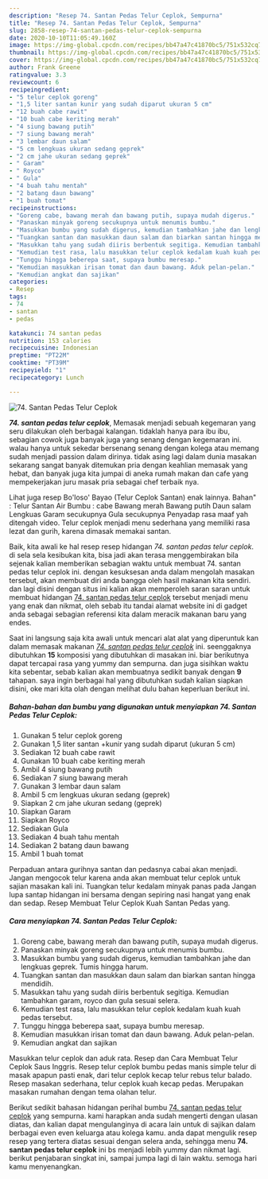 ```yaml
---
description: "Resep 74. Santan Pedas Telur Ceplok, Sempurna"
title: "Resep 74. Santan Pedas Telur Ceplok, Sempurna"
slug: 2858-resep-74-santan-pedas-telur-ceplok-sempurna
date: 2020-10-10T11:05:49.160Z
image: https://img-global.cpcdn.com/recipes/bb47a47c41870bc5/751x532cq70/74-santan-pedas-telur-ceplok-foto-resep-utama.jpg
thumbnail: https://img-global.cpcdn.com/recipes/bb47a47c41870bc5/751x532cq70/74-santan-pedas-telur-ceplok-foto-resep-utama.jpg
cover: https://img-global.cpcdn.com/recipes/bb47a47c41870bc5/751x532cq70/74-santan-pedas-telur-ceplok-foto-resep-utama.jpg
author: Frank Greene
ratingvalue: 3.3
reviewcount: 6
recipeingredient:
- "5 telur ceplok goreng"
- "1,5 liter santan kunir yang sudah diparut ukuran 5 cm"
- "12 buah cabe rawit"
- "10 buah cabe keriting merah"
- "4 siung bawang putih"
- "7 siung bawang merah"
- "3 lembar daun salam"
- "5 cm lengkuas ukuran sedang geprek"
- "2 cm jahe ukuran sedang geprek"
- " Garam"
- " Royco"
- " Gula"
- "4 buah tahu mentah"
- "2 batang daun bawang"
- "1 buah tomat"
recipeinstructions:
- "Goreng cabe, bawang merah dan bawang putih, supaya mudah digerus."
- "Panaskan minyak goreng secukupnya untuk menumis bumbu."
- "Masukkan bumbu yang sudah digerus, kemudian tambahkan jahe dan lengkuas geprek. Tumis hingga harum."
- "Tuangkan santan dan masukkan daun salam dan biarkan santan hingga mendidih."
- "Masukkan tahu yang sudah diiris berbentuk segitiga. Kemudian tambahkan garam, royco dan gula sesuai selera."
- "Kemudian test rasa, lalu masukkan telur ceplok kedalam kuah kuah pedas tersebut."
- "Tunggu hingga beberepa saat, supaya bumbu meresap."
- "Kemudian masukkan irisan tomat dan daun bawang. Aduk pelan-pelan."
- "Kemudian angkat dan sajikan"
categories:
- Resep
tags:
- 74
- santan
- pedas

katakunci: 74 santan pedas 
nutrition: 153 calories
recipecuisine: Indonesian
preptime: "PT22M"
cooktime: "PT39M"
recipeyield: "1"
recipecategory: Lunch

---
```



![74. Santan Pedas Telur Ceplok](https://img-global.cpcdn.com/recipes/bb47a47c41870bc5/751x532cq70/74-santan-pedas-telur-ceplok-foto-resep-utama.jpg)

<b><i>74. santan pedas telur ceplok</i></b>, Memasak menjadi sebuah kegemaran yang seru dilakukan oleh berbagai kalangan. tidaklah hanya para ibu ibu, sebagian cowok juga banyak juga yang senang dengan kegemaran ini. walau hanya untuk sekedar bersenang senang dengan kolega atau memang sudah menjadi passion dalam dirinya. tidak asing lagi dalam dunia masakan sekarang sangat banyak ditemukan pria dengan keahlian memasak yang hebat, dan banyak juga kita jumpai di aneka rumah makan dan cafe yang mempekerjakan juru masak pria sebagai chef terbaik nya.

Lihat juga resep Bo&#39;loso&#39; Bayao (Telur Ceplok Santan) enak lainnya. Bahan&#34; : Telur Santan Air Bumbu : cabe Bawang merah Bawang putih Daun salam Lengkuas Garam secukupnya Gula secukupnya Penyadap rasa maaf yah ditengah video. Telur ceplok menjadi menu sederhana yang memiliki rasa lezat dan gurih, karena dimasak memakai santan.

Baik, kita awali ke hal resep resep hidangan <i>74. santan pedas telur ceplok</i>. di sela sela kesibukan kita, bisa jadi akan terasa menggembirakan bila sejenak kalian memberikan sebagian waktu untuk membuat 74. santan pedas telur ceplok ini. dengan kesuksesan anda dalam mengolah masakan tersebut, akan membuat diri anda bangga oleh hasil makanan kita sendiri. dan lagi disini dengan situs ini kalian akan memperoleh saran saran untuk membuat hidangan <u>74. santan pedas telur ceplok</u> tersebut menjadi menu yang enak dan nikmat, oleh sebab itu tandai alamat website ini di gadget anda sebagai sebagian referensi kita dalam meracik makanan baru yang endes.


Saat ini langsung saja kita awali untuk mencari alat alat yang diperuntuk kan dalam memasak makanan <u><i>74. santan pedas telur ceplok</i></u> ini. seenggaknya dibutuhkan <b>15</b> komposisi yang dibutuhkan di masakan ini. biar berikutnya dapat tercapai rasa yang yummy dan sempurna. dan juga sisihkan waktu kita sebentar, sebab kalian akan membuatnya sedikit banyak dengan <b>9</b> tahapan. saya ingin berbagai hal yang dibutuhkan sudah kalian siapkan disini, oke mari kita olah dengan melihat dulu bahan keperluan berikut ini.

<!--inarticleads1-->

##### Bahan-bahan dan bumbu yang digunakan untuk menyiapkan 74. Santan Pedas Telur Ceplok:

1. Gunakan 5 telur ceplok goreng
1. Gunakan 1,5 liter santan +kunir yang sudah diparut (ukuran 5 cm)
1. Sediakan 12 buah cabe rawit
1. Gunakan 10 buah cabe keriting merah
1. Ambil 4 siung bawang putih
1. Sediakan 7 siung bawang merah
1. Gunakan 3 lembar daun salam
1. Ambil 5 cm lengkuas ukuran sedang (geprek)
1. Siapkan 2 cm jahe ukuran sedang (geprek)
1. Siapkan  Garam
1. Siapkan  Royco
1. Sediakan  Gula
1. Sediakan 4 buah tahu mentah
1. Sediakan 2 batang daun bawang
1. Ambil 1 buah tomat


Perpaduan antara gurihnya santan dan pedasnya cabai akan menjadi. Jangan mengocok telur karena anda akan membuat telur ceplok untuk sajian masakan kali ini. Tuangkan telur kedalam minyak panas pada Jangan lupa santap hidangan ini bersama dengan sepiring nasi hangat yang enak dan sedap. Resep Membuat Telur Ceplok Kuah Santan Pedas yang. 

<!--inarticleads2-->

##### Cara menyiapkan 74. Santan Pedas Telur Ceplok:

1. Goreng cabe, bawang merah dan bawang putih, supaya mudah digerus.
1. Panaskan minyak goreng secukupnya untuk menumis bumbu.
1. Masukkan bumbu yang sudah digerus, kemudian tambahkan jahe dan lengkuas geprek. Tumis hingga harum.
1. Tuangkan santan dan masukkan daun salam dan biarkan santan hingga mendidih.
1. Masukkan tahu yang sudah diiris berbentuk segitiga. Kemudian tambahkan garam, royco dan gula sesuai selera.
1. Kemudian test rasa, lalu masukkan telur ceplok kedalam kuah kuah pedas tersebut.
1. Tunggu hingga beberepa saat, supaya bumbu meresap.
1. Kemudian masukkan irisan tomat dan daun bawang. Aduk pelan-pelan.
1. Kemudian angkat dan sajikan


Masukkan telur ceplok dan aduk rata. Resep dan Cara Membuat Telur Ceplok Saus Inggris. Resep telur ceplok bumbu pedas manis simple telur di masak apapun pasti enak, dari telur ceplok kecap telur rebus telur balado. Resep masakan sederhana, telur ceplok kuah kecap pedas. Merupakan masakan rumahan dengan tema olahan telur. 

Berikut sedikit bahasan hidangan perihal bumbu <u>74. santan pedas telur ceplok</u> yang sempurna. kami harapkan anda sudah mengerti dengan ulasan diatas, dan kalian dapat mengulanginya di acara lain untuk di sajikan dalam berbagai even even keluarga atau kolega kamu. anda dapat mengulik resep resep yang tertera diatas sesuai dengan selera anda, sehingga menu <b>74. santan pedas telur ceplok</b> ini bs menjadi lebih yummy dan nikmat lagi. berikut penjabaran singkat ini, sampai jumpa lagi di lain waktu. semoga hari kamu menyenangkan.
